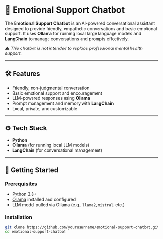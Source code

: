 # 💬 Emotional Support Chatbot  

The **Emotional Support Chatbot** is an AI-powered conversational assistant designed to provide friendly, empathetic conversations and basic emotional support. It uses **Ollama** for running local large language models and **LangChain** to manage conversations and prompts effectively.  

⚠️ *This chatbot is not intended to replace professional mental health support.*  

---  

## 🛠 Features  

- Friendly, non-judgmental conversation  
- Basic emotional support and encouragement  
- LLM-powered responses using **Ollama**  
- Prompt management and memory with **LangChain**  
- Local, private, and customizable  

---  

## ⚙️ Tech Stack  

- **Python**  
- **Ollama** (for running local LLM models)  
- **LangChain** (for conversational management)  

---  

## 🚀 Getting Started  

### Prerequisites  

- Python 3.8+  
- [Ollama](https://ollama.ai/) installed and configured  
- LLM model pulled via Ollama (e.g., `llama2`, `mistral`, etc.)  

### Installation  

```bash  
git clone https://github.com/yourusername/emotional-support-chatbot.git  
cd emotional-support-chatbot  


